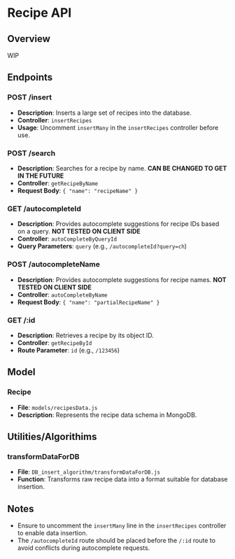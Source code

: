 # Recipe API

## Overview

WIP

## Endpoints

### POST /insert
- **Description**: Inserts a large set of recipes into the database.
- **Controller**: `insertRecipes`
- **Usage**: Uncomment `insertMany` in the `insertRecipes` controller before use.

### POST /search
- **Description**: Searches for a recipe by name.  **CAN BE CHANGED TO GET IN THE FUTURE**
- **Controller**: `getRecipeByName`
- **Request Body**: `{ "name": "recipeName" }`

### GET /autocompleteId
- **Description**: Provides autocomplete suggestions for recipe IDs based on a query. **NOT TESTED ON CLIENT SIDE**
- **Controller**: `autoCompleteByQueryId`
- **Query Parameters**: `query` (e.g., `/autocompleteId?query=ch`)

### POST /autocompleteName
- **Description**: Provides autocomplete suggestions for recipe names. **NOT TESTED ON CLIENT SIDE**
- **Controller**: `autoCompleteByName`
- **Request Body**: `{ "name": "partialRecipeName" }`

### GET /:id
- **Description**: Retrieves a recipe by its object ID.
- **Controller**: `getRecipeById`
- **Route Parameter**: `id` (e.g., `/123456`)

## Model

### Recipe
- **File**: `models/recipesData.js`
- **Description**: Represents the recipe data schema in MongoDB.

## Utilities/Algorithims

### transformDataForDB
- **File**: `DB_insert_algorithm/transformDataForDB.js`
- **Function**: Transforms raw recipe data into a format suitable for database insertion.

## Notes

- Ensure to uncomment the `insertMany` line in the `insertRecipes` controller to enable data insertion.
- The `/autocompleteId` route should be placed before the `/:id` route to avoid conflicts during autocomplete requests.
